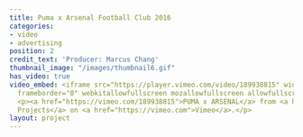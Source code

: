 ```yaml
---
title: Puma x Arsenal Football Club 2016
categories:
- video
- advertising
position: 2
credit_text: 'Producer: Marcus Chang'
thumbnail_image: "/images/thumbnail6.gif"
has_video: true
video_embed: <iframe src="https://player.vimeo.com/video/189938815" width="640" height="360"
  frameborder="0" webkitallowfullscreen mozallowfullscreen allowfullscreen></iframe>
  <p><a href="https://vimeo.com/189938815">PUMA x ARSENAL</a> from <a href="https://vimeo.com/user30551234">Batu
  Projects</a> on <a href="https://vimeo.com">Vimeo</a>.</p>
layout: project
---
```

